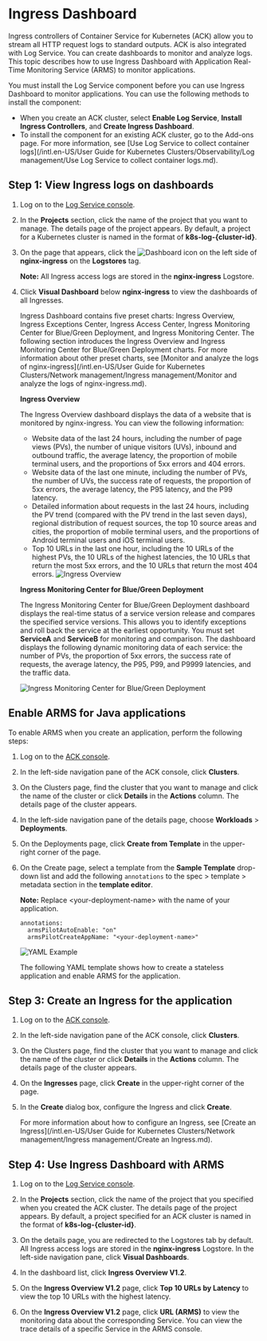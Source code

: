 # Ingress Dashboard

Ingress controllers of Container Service for Kubernetes \(ACK\) allow you to stream all HTTP request logs to standard outputs. ACK is also integrated with Log Service. You can create dashboards to monitor and analyze logs. This topic describes how to use Ingress Dashboard with Application Real-Time Monitoring Service \(ARMS\) to monitor applications.

You must install the Log Service component before you can use Ingress Dashboard to monitor applications. You can use the following methods to install the component:

-   When you create an ACK cluster, select **Enable Log Service**, **Install Ingress Controllers**, and **Create Ingress Dashboard**.
-   To install the component for an existing ACK cluster, go to the Add-ons page. For more information, see [Use Log Service to collect container logs](/intl.en-US/User Guide for Kubernetes Clusters/Observability/Log management/Use Log Service to collect container logs.md).

## Step 1: View Ingress logs on dashboards

1.  Log on to the [Log Service console](https://sls.console.aliyun.com).

2.  In the **Projects** section, click the name of the project that you want to manage. The details page of the project appears. By default, a project for a Kubernetes cluster is named in the format of **k8s-log-\{cluster-id\}**.

3.  On the page that appears, click the ![Dashboard](https://static-aliyun-doc.oss-accelerate.aliyuncs.com/assets/img/en-US/7368284161/p201103.png) icon on the left side of **nginx-ingress** on the **Logstores** tag.

    **Note:** All Ingress access logs are stored in the **nginx-ingress** Logstore.

4.  Click **Visual Dashboard** below **nginx-ingress** to view the dashboards of all Ingresses.

    Ingress Dashboard contains five preset charts: Ingress Overview, Ingress Exceptions Center, Ingress Access Center, Ingress Monitoring Center for Blue/Green Deployment, and Ingress Monitoring Center. The following section introduces the Ingress Overview and Ingress Monitoring Center for Blue/Green Deployment charts. For more information about other preset charts, see [Monitor and analyze the logs of nginx-ingress](/intl.en-US/User Guide for Kubernetes Clusters/Network management/Ingress management/Monitor and analyze the logs of nginx-ingress.md).

    **Ingress Overview**

    The Ingress Overview dashboard displays the data of a website that is monitored by nginx-ingress. You can view the following information:

    -   Website data of the last 24 hours, including the number of page views \(PVs\), the number of unique visitors \(UVs\), inbound and outbound traffic, the average latency, the proportion of mobile terminal users, and the proportions of 5xx errors and 404 errors.
    -   Website data of the last one minute, including the number of PVs, the number of UVs, the success rate of requests, the proportion of 5xx errors, the average latency, the P95 latency, and the P99 latency.
    -   Detailed information about requests in the last 24 hours, including the PV trend \(compared with the PV trend in the last seven days\), regional distribution of request sources, the top 10 source areas and cities, the proportion of mobile terminal users, and the proportions of Android terminal users and iOS terminal users.
    -   Top 10 URLs in the last one hour, including the 10 URLs of the highest PVs, the 10 URLs of the highest latencies, the 10 URLs that return the most 5xx errors, and the 10 URLs that return the most 404 errors.
    ![Ingress Overview](https://static-aliyun-doc.oss-accelerate.aliyuncs.com/assets/img/en-US/2445359951/p40696.png)

    **Ingress Monitoring Center for Blue/Green Deployment**

    The Ingress Monitoring Center for Blue/Green Deployment dashboard displays the real-time status of a service version release and compares the specified service versions. This allows you to identify exceptions and roll back the service at the earliest opportunity. You must set **ServiceA** and **ServiceB** for monitoring and comparison. The dashboard displays the following dynamic monitoring data of each service: the number of PVs, the proportion of 5xx errors, the success rate of requests, the average latency, the P95, P99, and P9999 latencies, and the traffic data.

    ![Ingress Monitoring Center for Blue/Green Deployment](https://static-aliyun-doc.oss-accelerate.aliyuncs.com/assets/img/en-US/2445359951/p40706.png)


## Enable ARMS for Java applications

To enable ARMS when you create an application, perform the following steps:

1.  Log on to the [ACK console](https://cs.console.aliyun.com).

2.  In the left-side navigation pane of the ACK console, click **Clusters**.

3.  On the Clusters page, find the cluster that you want to manage and click the name of the cluster or click **Details** in the **Actions** column. The details page of the cluster appears.

4.  In the left-side navigation pane of the details page, choose **Workloads** \> **Deployments**.

5.  On the Deployments page, click **Create from Template** in the upper-right corner of the page.

6.  On the Create page, select a template from the **Sample Template** drop-down list and add the following `annotations` to the spec \> template \> metadata section in the **template editor**.

    **Note:** Replace <your-deployment-name\> with the name of your application.

    ```
    annotations:
      armsPilotAutoEnable: "on"
      armsPilotCreateAppName: "<your-deployment-name>"                                
    ```

    ![YAML Example](https://static-aliyun-doc.oss-accelerate.aliyuncs.com/assets/img/en-US/5354934061/p53707.png)

    The following YAML template shows how to create a stateless application and enable ARMS for the application.


## Step 3: Create an Ingress for the application

1.  Log on to the [ACK console](https://cs.console.aliyun.com).

2.  In the left-side navigation pane of the ACK console, click **Clusters**.

3.  On the Clusters page, find the cluster that you want to manage and click the name of the cluster or click **Details** in the **Actions** column. The details page of the cluster appears.

4.  On the **Ingresses** page, click **Create** in the upper-right corner of the page.

5.  In the **Create** dialog box, configure the Ingress and click **Create**.

    For more information about how to configure an Ingress, see [Create an Ingress](/intl.en-US/User Guide for Kubernetes Clusters/Network management/Ingress management/Create an Ingress.md).


## Step 4: Use Ingress Dashboard with ARMS

1.  Log on to the [Log Service console](https://sls.console.aliyun.com).

2.  In the **Projects** section, click the name of the project that you specified when you created the ACK cluster. The details page of the project appears. By default, a project specified for an ACK cluster is named in the format of **k8s-log-\{cluster-id\}**.

3.  On the details page, you are redirected to the Logstores tab by default. All Ingress access logs are stored in the **nginx-ingress** Logstore. In the left-side navigation pane, click **Visual Dashboards**.

4.  In the dashboard list, click **Ingress Overview V1.2**.

5.  On the **Ingress Overview V1.2** page, click **Top 10 URLs by Latency** to view the top 10 URLs with the highest latency.

6.  On the **Ingress Overview V1.2** page, click **URL \(ARMS\)** to view the monitoring data about the corresponding Service. You can view the trace details of a specific Service in the ARMS console.


